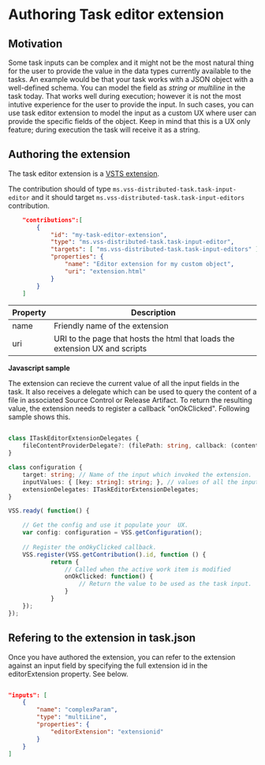 # Authoring Task editor extension

## Motivation

Some task inputs can be complex and it might not be the most natural thing for the user to provide the value in the data types currently available to the tasks.
An example would be that your task works with a JSON object with a well-defined schema. You can model the field as *string* or *multiline* in the task today. That works well during execution; however it is not the most intutive experience for the user to provide the input.
In such cases, you can use task editor extension to model the input as a custom UX where user can provide the specific fields of the object. Keep in mind that this is a UX only feature; during execution the task will receive it as a string.

## Authoring the extension

The task editor extension is a [VSTS extension](https://www.visualstudio.com/en-us/docs/integrate/extensions/overview).

The contribution should of type `ms.vss-distributed-task.task-input-editor` and it should target `ms.vss-distributed-task.task-input-editors` contribution.

```JSON
    "contributions":[
        {
            "id": "my-task-editor-extension",
            "type": "ms.vss-distributed-task.task-input-editor",
            "targets": [ "ms.vss-distributed-task.task-input-editors" ],
            "properties": {
                "name": "Editor extension for my custom object",
                "uri": "extension.html"
            }
        }
    ]

```

| Property | Description |
| -------- | ----------- |
| name     | Friendly name of the extension | 
| uri      | URI to the page that hosts the html that loads the extension UX and scripts |

**Javascript sample**

The extension can recieve the current value of all the input fields in the task. It also receives a delegate which can be used to query the content of a file in associated Source Control or Release Artifact.
To return the resulting value, the extension needs to register a callback "onOkClicked".
Following sample shows this.

```Typescript

class ITaskEditorExtensionDelegates {
    fileContentProviderDelegate?: (filePath: string, callback: (content: any) => void, errorCallback: (error: any) => void) => void;
}

class configuration {
    target: string; // Name of the input which invoked the extension.
    inputValues: { [key: string]: string; }, // values of all the input fields in the task 
    extensionDelegates: ITaskEditorExtensionDelegates;
}

VSS.ready( function() {

    // Get the config and use it populate your  UX.
    var config: configuration = VSS.getConfiguration();
    
    // Register the onOkyClicked callback.
    VSS.register(VSS.getContribution().id, function () {
            return {
                // Called when the active work item is modified
                onOkClicked: function() {
                    // Return the value to be used as the task input.
                }
            }
    });
});

```
## Refering to the extension in task.json
Once you have authored the extension, you can refer to the extension against an input field by specifying the full extension id in the editorExtension property. See below.

```JSON

"inputs": [
    {
        "name": "complexParam",
        "type": "multiLine",
        "properties": {
            "editorExtension": "extensionid"
        }
    }
]

```





